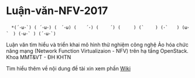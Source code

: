 # Luận-văn-NFV-2017
      *(´･ω･`) ( ´･ω･) (　´･ω) ( 　 ´･) ( 　　´) (　　　) (`　　 ) (･`　　) (ω･`　) (･ω･` ) (´･ω･`)
      
Luận văn tìm hiểu và triển khai mô hình thử nghiệm công nghệ Ảo hóa chức năng mạng (Network Function Virtualizaion - NFV) trên hạ tầng OpenStack.
Khoa MMT&amp;VT - ĐH KHTN

Tìm hiểu thêm về nội dung đề tài xin xem phần [Wiki](https://github.com/nduytg/Luan-van-NFV/wiki/Gi%E1%BB%9Bi-thi%E1%BB%87u)



